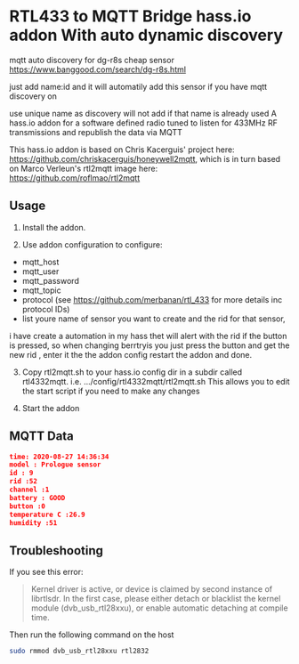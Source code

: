 # RTL433 to MQTT Bridge hass.io addon With auto  dynamic discovery 

mqtt auto discovery for dg-r8s cheap sensor
https://www.banggood.com/search/dg-r8s.html

just add name:id and it will automatily add this sensor if you have mqtt discovery on

use unique name as discovery will not add if that name is already used
A hass.io addon for a software defined radio tuned to listen for 433MHz RF transmissions and republish the data via MQTT

This hass.io addon is based on Chris Kacerguis' project here: https://github.com/chriskacerguis/honeywell2mqtt,
which is in turn based on Marco Verleun's rtl2mqtt image here: https://github.com/roflmao/rtl2mqtt

## Usage

1) Install the addon.

2) Use addon configuration to configure:
- mqtt_host
- mqtt_user
- mqtt_password
- mqtt_topic
- protocol (see https://github.com/merbanan/rtl_433 for more details inc protocol IDs)
- list youre name of sensor you want to create and the rid for that sensor, 

i have create a automation in my hass thet will alert with the rid if the button is pressed, so when changing berrtryis you just press the button and get the new rid , enter it the the addon config restart the addon and done.

3) Copy rtl2mqtt.sh to your hass.io config dir in a subdir called rtl4332mqtt.
i.e.
.../config/rtl4332mqtt/rtl2mqtt.sh
This allows you to edit the start script if you need to make any changes

4) Start the addon


## MQTT Data
```json
time: 2020-08-27 14:36:34
model : Prologue sensor
id : 9
rid :52
channel :1
battery : GOOD
button :0
temperature C :26.9
humidity :51
```

## Troubleshooting

If you see this error:

> Kernel driver is active, or device is claimed by second instance of librtlsdr.
> In the first case, please either detach or blacklist the kernel module
> (dvb_usb_rtl28xxu), or enable automatic detaching at compile time.

Then run the following command on the host

```bash
sudo rmmod dvb_usb_rtl28xxu rtl2832
```
